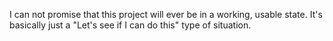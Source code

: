 I can not promise that this project will ever be in a working, usable state. It's basically just a "Let's see if I can do this" type of situation.
